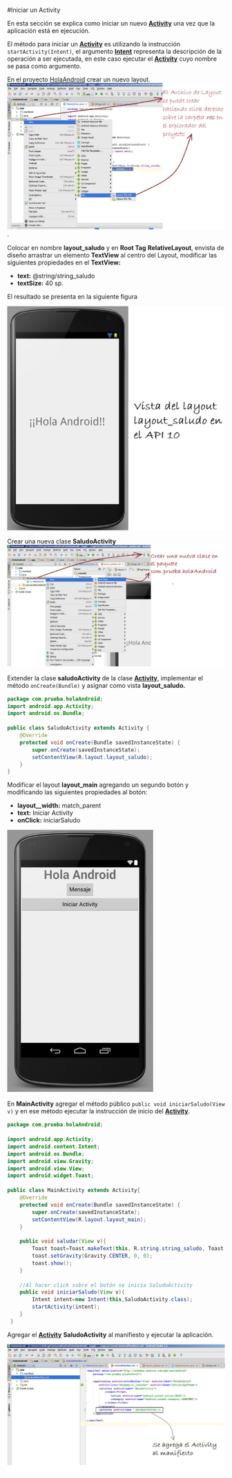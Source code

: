 #Iniciar un Activity

En esta sección se explica como iniciar un nuevo [**Activity**](http://developer.android.com/reference/android/app/Activity.html) una vez que la aplicación está en ejecución.

El método para iniciar un [**Activity**](http://developer.android.com/reference/android/app/Activity.html) es utilizando la instrucción `startActivity(Intent)`, el argumento [**Intent**](http://developer.android.com/reference/android/content/Intent.html) representa la descripción de la operación a ser ejecutada, en este caso ejecutar el  [**Activity**](http://developer.android.com/reference/android/app/Activity.html) cuyo nombre se pasa como argumento.

En el proyecto [HolaAndroid]() crear un nuevo layout.
![](/capturas/crear_layout.png).

Colocar en nombre **layout_saludo** y en **Root Tag** **RelativeLayout**, envista de diseño arrastrar un elemento **TextView** al centro del Layout, modificar las siguientes propiedades en el **TextView:**

* **text:** @string/string_saludo
* **textSize:** 40 sp.

El resultado se presenta en la siguiente figura

![](/capturas/layout_saludo.png)

Crear una nueva clase **SaludoActivity** 
![](/capturas/nueva_clase.png)

Extender la clase **saludoActivity** de la clase [**Activity**](http://developer.android.com/reference/android/app/Activity.html), implementar el método `onCreate(Bundle)` y asignar como vista **layout_saludo.**

```java
package com.prueba.holaAndroid;
import android.app.Activity;
import android.os.Bundle;

public class SaludoActivity extends Activity {
    @Override
    protected void onCreate(Bundle savedInstanceState) {
        super.onCreate(savedInstanceState);
        setContentView(R.layout.layout_saludo);
    }
}
```

Modificar el layout **layout_main** agregando un segundo botón y modificando las siguientes propiedades al botón:

* **layout__width:** match_parent
* **text:** Iniciar Activity
* **onClick:** iniciarSaludo

![](/capturas/layout_iniciar_activity.png)


En **MainActivity** agregar el método público `public void iniciarSaludo(View v)` y en ese método ejecutar la instrucción de inicio del [**Activity**](http://developer.android.com/reference/android/app/Activity.html).


```java
package com.prueba.holaAndroid;

import android.app.Activity;
import android.content.Intent;
import android.os.Bundle;
import android.view.Gravity;
import android.view.View;
import android.widget.Toast;

public class MainActivity extends Activity{
    @Override
    protected void onCreate(Bundle savedInstanceState) {
        super.onCreate(savedInstanceState);
        setContentView(R.layout.layout_main);
    }

    public void saludar(View v){
        Toast toast=Toast.makeText(this, R.string.string_saludo, Toast.LENGTH_LONG);
        toast.setGravity(Gravity.CENTER, 0, 0);
        toast.show();
    }

	//Al hacer click sobre el botón se inicia SaludoActivity	
    public void iniciarSaludo(View v){
        Intent intent=new Intent(this,SaludoActivity.class);
        startActivity(intent);
    }
 }
```

Agregar el [**Activity**](http://developer.android.com/reference/android/app/Activity.html) **SaludoActivity** al manifiesto y ejecutar la aplicación.

![](/capturas/edit_manifiesto.png)